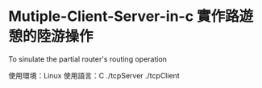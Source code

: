 # Mutiple-Client-Server-in-c 實作路遊憩的陸游操作
To sinulate the partial router's routing operation

使用環境：Linux 
使用語言：C
./tcpServer
./tcpClient
